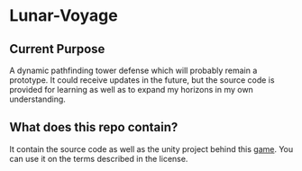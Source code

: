 # Lunar-Voyage

## Current Purpose
A dynamic pathfinding tower defense which will probably remain a prototype. It could receive updates in the future,
but the source code is provided for learning as well as to expand my horizons in my own understanding.

## What does this repo contain?
It contain the source code as well as the unity project behind this [game](https://tycro-games.itch.io/lunar-voyage-moon-colonization). You can use it on the terms described in the license.
